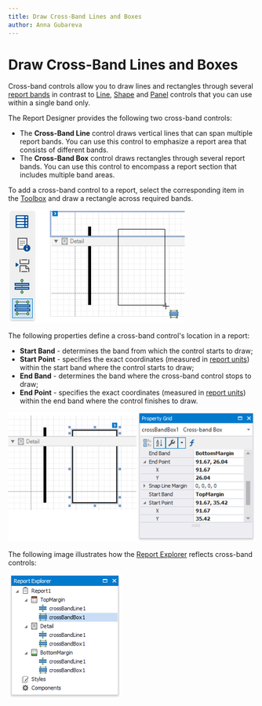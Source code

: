 ```yaml
---
title: Draw Cross-Band Lines and Boxes
author: Anna Gubareva
---
```

# Draw Cross-Band Lines and Boxes

Cross-band controls allow you to draw lines and rectangles through several [report bands](../../introduction-to-banded-reports.md) in contrast to [Line](draw-lines.md), [Shape](draw-shapes.md) and [Panel](../use-basic-report-controls/panel.md) controls that you can use within a single band only.

The Report Designer provides the following two cross-band controls:

* The **Cross-Band Line** control draws vertical lines that can span multiple report bands. You can use this control to emphasize a report area that consists of different bands.   
* The  **Cross-Band Box** control draws rectangles through several report bands. You can use this control to encompass a report section that includes multiple band areas.

To add a cross-band control to a report, select the corresponding item in the [Toolbox](../../report-designer-tools/toolbox.md) and draw a rectangle across required bands.

![](../../../../../images/eurd-win-add-cross-band-control-to-report.png)

The following properties define a cross-band control's location in a report:

* **Start Band** - determines the band from which the control starts to draw;
* **Start Point** - specifies the exact coordinates (measured in [report units](../../configure-design-settings/change-a-report's-measurement-units.md)) within the start band where the control starts to draw;
* **End Band** -  determines the band where the cross-band control stops to draw;
* **End Point** - specifies the exact coordinates (measured in [report units](../../configure-design-settings/change-a-report's-measurement-units.md)) within the end band where the control finishes to draw.

![](../../../../../images/eurd-win-cross-band-control-properties.png)

The following image illustrates how the [Report Explorer](../../report-designer-tools/ui-panels/report-explorer.md) reflects cross-band controls:

![](../../../../../images/eurd-win-cross-band-controls-in-report-explorer.png)

